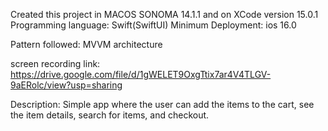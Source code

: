 Created this project in MACOS SONOMA 14.1.1 and on XCode version 15.0.1
Programming language: Swift(SwiftUI)
Minimum Deployment: ios 16.0

Pattern followed: MVVM architecture

screen recording link: https://drive.google.com/file/d/1gWELET9OxgTtix7ar4V4TLGV-9aERolc/view?usp=sharing

Description:
Simple app where the user can add the items to the cart, see the item details, search for items, and checkout.
